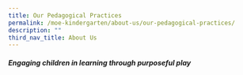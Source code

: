 ```yaml
---
title: Our Pedagogical Practices
permalink: /moe-kindergarten/about-us/our-pedagogical-practices/
description: ""
third_nav_title: About Us
---
```

##### Engaging children in learning through purposeful play